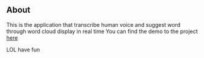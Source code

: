 ## About
This is the application that transcribe human voice and suggest word through word cloud display in real time
You can find the demo to the project [here](https://drive.google.com/file/d/1FSZv4jureXWLZu3AwIKgKuQV2AIVerRM/view?usp=drive_link)

LOL have fun
